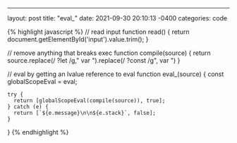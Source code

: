 ---
layout: post
title:  "eval_"
date:   2021-09-30 20:10:13 -0400
categories: code

{% highlight javascript %}
  // read input 
  function read() {
    return document.getElementById('input').value.trim();
  }
  
  // remove anything that breaks exec
  function compile(source) {
    return source.replace(/ ?let /g," var ").replace(/ ?const /g", var ")
  }
  
  // eval by getting an lvalue reference to eval
  function eval_(source) {
    const globalScopeEval = eval;

    try {
      return [globalScopeEval(compile(source)), true];
    } catch (e) {
      return [`${e.message}\n\n${e.stack}`, false];
    }
   }
{% endhighlight %}
